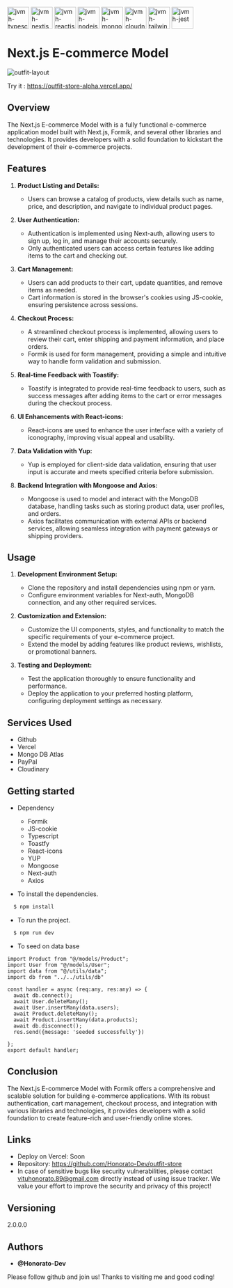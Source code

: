 <div style="display: inline_block"><br/>
  <img align="center" alt="jvmh-typescript" height="50" width="50" src="https://cdn.jsdelivr.net/gh/devicons/devicon/icons/typescript/typescript-original.svg" />
  <img align="center" alt="jvmh-nextjs" height="50" width="50" src="https://cdn.jsdelivr.net/gh/devicons/devicon/icons/nextjs/nextjs-original.svg" />
<img align="center" alt="jvmh-reactjs" height="50" width="50" src="https://cdn.jsdelivr.net/gh/devicons/devicon/icons/react/react-original.svg" />
 <img align="center" alt="jvmh-nodejs" height="50" width="50" src="https://cdn.jsdelivr.net/gh/devicons/devicon/icons/nodejs/nodejs-plain.svg" />
<img align="center" alt="jvmh-mongodb" height="50" width="50" src="https://cdn.jsdelivr.net/gh/devicons/devicon/icons/mongodb/mongodb-plain.svg" />
  <img align="center" alt="jvmh-cloudnary" height="50" width="50" src="https://res.cloudinary.com/diypdepuw/image/upload/v1699044264/cloudinary_ckujxh.png" />
<img align="center" alt="jvmh-tailwindcss" height="50" width="50" src="https://cdn.jsdelivr.net/gh/devicons/devicon@latest/icons/tailwindcss/tailwindcss-original.svg" />
<img align="center" alt="jvmh-jest" height="50" width="50" src="https://cdn.jsdelivr.net/gh/devicons/devicon/icons/jest/jest-plain.svg" />


# Next.js E-commerce Model 
![outfit-layout](https://github.com/Honorato-Dev/outfit-store/assets/101150943/6336c562-a07b-41da-b587-77a8d1b61269)



Try it : https://outfit-store-alpha.vercel.app/
## Overview

The Next.js E-commerce Model with is a fully functional e-commerce application model built with Next.js, Formik, and several other libraries and technologies. It provides developers with a solid foundation to kickstart the development of their e-commerce projects.

## Features

1. **Product Listing and Details:**
   - Users can browse a catalog of products, view details such as name, price, and description, and navigate to individual product pages.

2. **User Authentication:**
   - Authentication is implemented using Next-auth, allowing users to sign up, log in, and manage their accounts securely.
   - Only authenticated users can access certain features like adding items to the cart and checking out.

3. **Cart Management:**
   - Users can add products to their cart, update quantities, and remove items as needed.
   - Cart information is stored in the browser's cookies using JS-cookie, ensuring persistence across sessions.

4. **Checkout Process:**
   - A streamlined checkout process is implemented, allowing users to review their cart, enter shipping and payment information, and place orders.
   - Formik is used for form management, providing a simple and intuitive way to handle form validation and submission.

5. **Real-time Feedback with Toastify:**
   - Toastify is integrated to provide real-time feedback to users, such as success messages after adding items to the cart or error messages during the checkout process.

6. **UI Enhancements with React-icons:**
   - React-icons are used to enhance the user interface with a variety of iconography, improving visual appeal and usability.

7. **Data Validation with Yup:**
   - Yup is employed for client-side data validation, ensuring that user input is accurate and meets specified criteria before submission.

8. **Backend Integration with Mongoose and Axios:**
   - Mongoose is used to model and interact with the MongoDB database, handling tasks such as storing product data, user profiles, and orders.
   - Axios facilitates communication with external APIs or backend services, allowing seamless integration with payment gateways or shipping providers.

## Usage

1. **Development Environment Setup:**
   - Clone the repository and install dependencies using npm or yarn.
   - Configure environment variables for Next-auth, MongoDB connection, and any other required services.

2. **Customization and Extension:**
   - Customize the UI components, styles, and functionality to match the specific requirements of your e-commerce project.
   - Extend the model by adding features like product reviews, wishlists, or promotional banners.

3. **Testing and Deployment:**
   - Test the application thoroughly to ensure functionality and performance.
   - Deploy the application to your preferred hosting platform, configuring deployment settings as necessary.



</div>



## Services Used

* Github
* Vercel
* Mongo DB Atlas
* PayPal
* Cloudinary

## Getting started

* Dependency
  - Formik
  - JS-cookie
  - Typescript
  - Toastfy
  - React-icons
  - YUP
  - Mongoose
  - Next-auth
  - Axios
  
* To install the dependencies.
```bash
  $ npm install
  ```
  
* To run the project.
```bash
  $ npm run dev
  ```

* To seed on data base
```
import Product from "@/models/Product";
import User from "@/models/User";
import data from "@/utils/data";
import db from "../../utils/db"

const handler = async (req:any, res:any) => {
  await db.connect();
  await User.deleteMany();
  await User.insertMany(data.users);
  await Product.deleteMany();
  await Product.insertMany(data.products);
  await db.disconnect();
  res.send({message: 'seeded successfully'})

};
export default handler;
```







## Conclusion

The Next.js E-commerce Model with Formik offers a comprehensive and scalable solution for building e-commerce applications. With its robust authentication, cart management, checkout process, and integration with various libraries and technologies, it provides developers with a solid foundation to create feature-rich and user-friendly online stores.


## Links
  - Deploy on Vercel: Soon 
  - Repository: https://github.com/Honorato-Dev/outfit-store
  - In case of sensitive bugs like security vulnerabilities, please contact
    vituhonorato.89@gmail.com directly instead of using issue tracker. We value your effort
    to improve the security and privacy of this project!

  ## Versioning

  2.0.0.0


  ## Authors

  * **@Honorato-Dev** 

  Please follow github and join us!
  Thanks to visiting me and good coding!
